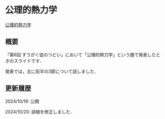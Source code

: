 # 公理的熱力学

[公理的熱力学](files/axiomatic-thermodynamics_20241020.pdf)

## 概要

「第6回 すうがく徒のつどい」において「公理的熱力学」という題で発表したときのスライドです．

発表では，主に前半の3節について話しました．

## 更新履歴

2024/10/19: 公開

2024/10/20: 誤植を修正しました．
